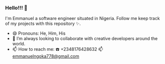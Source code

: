 ### Hello!!! 👋

I'm Emmanuel a software engineer situated in Nigeria. Follow me keep track of my projects with this repository :sparkles:.

- 😄 Pronouns: He, Him, His
- 👯 I’m always looking to collaborate with creative developers around the world.
- 📫 How to reach me: :telephone: +2348176428632 :mailbox: emmanuelngoka778@gmail.com

<!--
**zillalikestocode/zillalikestocode** is a ✨ _special_ ✨ repository because its `README.md` (this file) appears on your GitHub profile.

Here are some ideas to get you started:

- 🔭 I’m currently working on ...
- 🌱 I’m currently learning ...
- 👯 I’m looking to collaborate on ...
- 🤔 I’m looking for help with ...
- 💬 Ask me about ...
- 📫 How to reach me: ...
- 😄 Pronouns: ...
- ⚡ Fun fact: ...
-->
